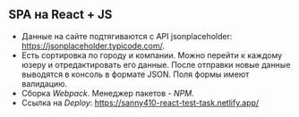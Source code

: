 SPA на React + JS
---
- Данные на сайте подтягиваются с API jsonplaceholder: https://jsonplaceholder.typicode.com/.
- Есть сортировка по городу и компании. Можно перейти к каждому юзеру и отредактировать его данные. После отправки новые данные выводятся в консоль в формате JSON. Поля формы имеют валидацию. 
- Сборка *Webpack*. Менеджер пакетов - *NPM*.
- Ссылка на *Deploy*: https://sanny410-react-test-task.netlify.app/

